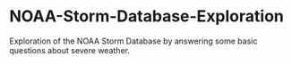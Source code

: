# NOAA-Storm-Database-Exploration
Exploration of the NOAA Storm Database by answering some basic questions about severe weather.
